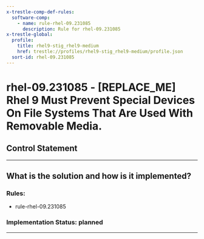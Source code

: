 ```yaml
---
x-trestle-comp-def-rules:
  software-comp:
    - name: rule-rhel-09.231085
      description: Rule for rhel-09.231085
x-trestle-global:
  profile:
    title: rhel9-stig_rhel9-medium
    href: trestle://profiles/rhel9-stig_rhel9-medium/profile.json
  sort-id: rhel-09.231085
---
```


# rhel-09.231085 - \[REPLACE_ME\] Rhel 9 Must Prevent Special Devices On File Systems That Are Used With Removable Media.

## Control Statement

______________________________________________________________________

## What is the solution and how is it implemented?

<!-- For implementation status enter one of: implemented, partial, planned, alternative, not-applicable -->

<!-- Note that the list of rules under ### Rules: is read-only and changes will not be captured after assembly to JSON -->

<!-- Add control implementation description here for control: rhel-09.231085 -->

### Rules:

  - rule-rhel-09.231085

### Implementation Status: planned

______________________________________________________________________
